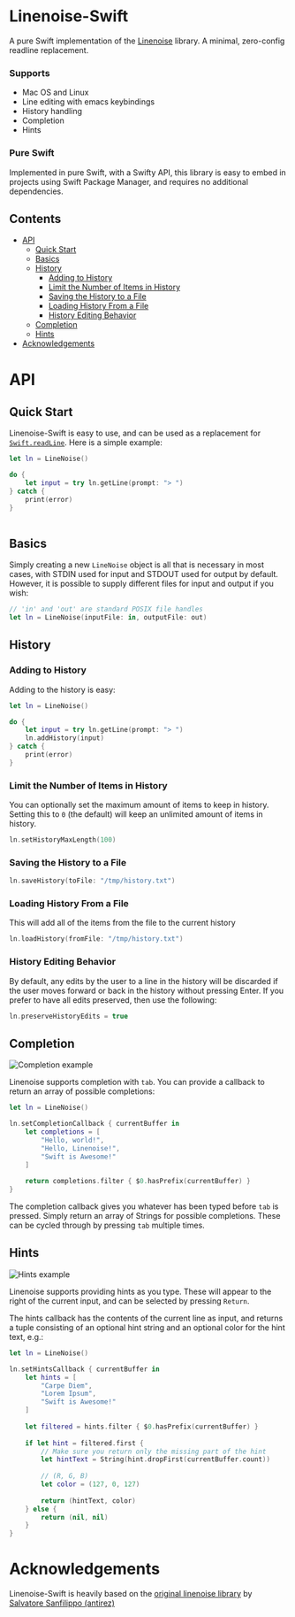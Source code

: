 # Linenoise-Swift

A pure Swift implementation of the [Linenoise](http://github.com/antirez/linenoise) library. A minimal, zero-config readline replacement.

### Supports
* Mac OS and Linux
* Line editing with emacs keybindings
* History handling
* Completion
* Hints

### Pure Swift
Implemented in pure Swift, with a Swifty API, this library is easy to embed in projects using Swift Package Manager, and requires no additional dependencies.

## Contents
- [API](#api)
  * [Quick Start](#quick-start)
  * [Basics](#basics)
  * [History](#history)
    + [Adding to History](#adding-to-history)
    + [Limit the Number of Items in History](#limit-the-number-of-items-in-history)
    + [Saving the History to a File](#saving-the-history-to-a-file)
    + [Loading History From a File](#loading-history-from-a-file)
    + [History Editing Behavior](#history-editing-behavior)
  * [Completion](#completion)
  * [Hints](#hints)
- [Acknowledgements](#acknowledgements)

# API

## Quick Start
Linenoise-Swift is easy to use, and can be used as a replacement for [`Swift.readLine`](https://developer.apple.com/documentation/swift/1641199-readline). Here is a simple example:

```swift
let ln = LineNoise()

do {
	let input = try ln.getLine(prompt: "> ")
} catch {
	print(error)
}
	
```

## Basics
Simply creating a new `LineNoise` object is all that is necessary in most cases, with STDIN used for input and STDOUT used for output by default. However, it is possible to supply different files for input and output if you wish:

```swift
// 'in' and 'out' are standard POSIX file handles
let ln = LineNoise(inputFile: in, outputFile: out)
```

## History
### Adding to History
Adding to the history is easy:

```swift
let ln = LineNoise()

do {
	let input = try ln.getLine(prompt: "> ")
	ln.addHistory(input)
} catch {
	print(error)
}
```

### Limit the Number of Items in History
You can optionally set the maximum amount of items to keep in history. Setting this to `0` (the default) will keep an unlimited amount of items in history.
```swift
ln.setHistoryMaxLength(100)
```

### Saving the History to a File
```swift
ln.saveHistory(toFile: "/tmp/history.txt")
```

### Loading History From a File
This will add all of the items from the file to the current history
```swift
ln.loadHistory(fromFile: "/tmp/history.txt")
```

### History Editing Behavior
By default, any edits by the user to a line in the history will be discarded if the user moves forward or back in the history without pressing Enter.  If you prefer to have all edits preserved, then use the following:
```swift
ln.preserveHistoryEdits = true
```

## Completion
![Completion example](https://github.com/andybest/linenoise-swift/raw/master/images/completion.gif)

Linenoise supports completion with `tab`. You can provide a callback to return an array of possible completions:

```swift
let ln = LineNoise()

ln.setCompletionCallback { currentBuffer in
    let completions = [
        "Hello, world!",
        "Hello, Linenoise!",
        "Swift is Awesome!"
    ]
    
    return completions.filter { $0.hasPrefix(currentBuffer) }
}
```

The completion callback gives you whatever has been typed before `tab` is pressed. Simply return an array of Strings for possible completions. These can be cycled through by pressing `tab` multiple times.

## Hints
![Hints example](https://github.com/andybest/linenoise-swift/raw/master/images/hints.gif)

Linenoise supports providing hints as you type. These will appear to the right of the current input, and can be selected by pressing `Return`.

The hints callback has the contents of the current line as input, and returns a tuple consisting of an optional hint string and an optional color for the hint text, e.g.:

```swift
let ln = LineNoise()

ln.setHintsCallback { currentBuffer in
    let hints = [
        "Carpe Diem",
        "Lorem Ipsum",
        "Swift is Awesome!"
    ]
    
    let filtered = hints.filter { $0.hasPrefix(currentBuffer) }
    
    if let hint = filtered.first {
        // Make sure you return only the missing part of the hint
        let hintText = String(hint.dropFirst(currentBuffer.count))
        
        // (R, G, B)
        let color = (127, 0, 127)
        
        return (hintText, color)
    } else {
        return (nil, nil)
    }
}

```

# Acknowledgements
Linenoise-Swift is heavily based on the [original linenoise library](http://github.com/antirez/linenoise) by [Salvatore Sanfilippo (antirez)](http://github.com/antirez)
